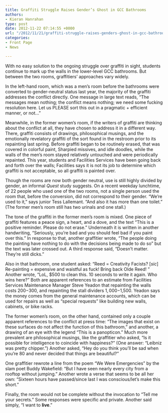 ```yaml
---
title: Graffiti Struggle Raises Gender’s Ghost in GCC Bathrooms
authors:
- Kieran Hanrahan
type: post
date: 2012-11-22 07:14:55 +0000
url: "/2012/11/21/graffiti-struggle-raises-genders-ghost-in-gcc-bathrooms/"
categories:
- Front Page
- News

---
```

With no easy solution to the ongoing struggle over graffiti in sight, students continue to mark up the walls in the lower-level GCC bathrooms. But between the two rooms, graffitiers&#8217; approaches vary widely.

In the left-hand room, which was a men&#8217;s room before the bathrooms were converted to gender-neutral status last year, the majority of the graffiti addresses the conflict directly. One message in large text reads, “The messages mean nothing; the conflict means nothing; we need some fucking resolution here. Let us PLEASE sort this out in a pragmatic + efficient manner, or not&#8230;”

Meanwhile, in the former women&#8217;s room, if the writers of graffiti are thinking about the conflict at all, they have chosen to address it in a different way. There, graffiti consists of drawings, philosophical musings, and the emotionally revelatory graffiti of the sort found in the restroom prior to its repainting last spring. Before graffiti began to be routinely erased, that was covered in colorful paint, Sharpied missives, and idle doodles, while the walls of the men’s room stayed relatively untouched and were periodically repainted. This year, students and Facilities Services have been going back and forth over the walls; Facilities says it is not its job to determine which graffiti is not acceptable, so all graffiti is painted over.

Though the rooms are now both gender neutral, use is still highly divided by gender, an informal _Quest_ study suggests. On a recent weekday lunchtime, of 22 people who used one of the two rooms, not a single person used the room that, before the conversion, did not correspond to their gender. “We&#8217;re used to it,” says junior Tess Lallemant. “And also it has more than one toilet.” (The former men&#8217;s room still has two urinals and one stall.)

The tone of the graffiti in the former men&#8217;s room is mixed. One piece of graffiti features a peace sign, a heart, and a dove, and the text “This is a positive reminder. Please do not erase.” Underneath it is written in another handwriting, “Seriously, you&#8217;re bad and you should feel bad if you paint over this.” In response to that, another graffitier wrote, “The people doing the painting have nothing to do with the decisions being made to do so” but the text was later crossed out. A third response said, “Doesn&#8217;t matter. They&#8217;re still dicks.”

Also in that bathroom, one student asked: “Reed = Creativity Facists? [_sic_] Re-painting = expensive and waistful as fuck! Bring back Olde Reed! ” Another wrote, “LoL, $500 to clean this. 10 seconds to write it again. Who wins here?” Both are apparent references to an estimate from Facilities Services Maintenance Manager Steve Yeadon that repainting the walls costs $200-$300, and repainting the stall dividers $1,000-$1,500. Yeadon says the money comes from the general maintenance accounts, which can be used for repairs as well as “special requests” like building new walls, cabinets, or bike racks.

The former women&#8217;s room, on the other hand, contained only a couple apparent references to the conflict at press time: “The images that exist on these surfaces do not affect the function of this bathroom,” and another, a drawing of an eye with the legend “This is a panopticon.” Much more prevalent are philosophical musings, like the graffitier who asked, “Is it possible for intelligence to coincide with happiness?” (One answer: “Leibniz was pretty chipper.”) Another asked, “Hey do you think you&#8217;ll be sad when you&#8217;re 80 and never decided that things are beautiful?”

One graffitier rewrote a line from the poem “We Were Emergencies” by the slam poet Buddy Wakefield: “But I have seen nearly every city from a rooftop without jumping.” Another wrote a verse that seems to be all her own: “Sixteen hours have passed/since last I was conscious/let&#8217;s make this short.”

Finally, the room would not be complete without the invocation to “Tell me your secrets.” Some responses were specific and private. Another said simply, “I want to **live**.”